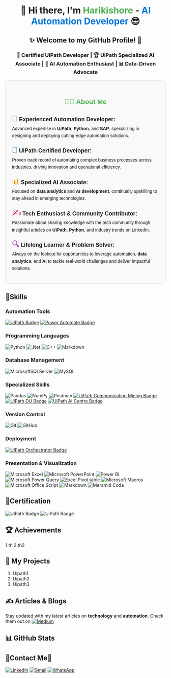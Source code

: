 <h1 align="center">👋 Hi there, I'm <span style="color:#4CAF50;">Harikishore</span> - <span style="color:#0078D7;">AI Automation Developer</span> 😎</h1>

<h2 align="center">✨ Welcome to my GitHub Profile! 🤝</h2>

<h3 align="center">🏅 Certified UiPath Developer | 🏆 UiPath Specialized AI Associate | 🚀 AI Automation Enthusiast | 📊 Data-Driven Advocate</h3>

<div style="font-family: Arial, sans-serif; line-height: 1.6; background: #f9f9f9; padding: 20px; border-radius: 10px; border: 1px solid #ddd;">

  <h2 style="text-align: center; color: #4CAF50;">🧑‍💻 About Me</h2>

  <ul style="list-style: none; padding: 0;">
    <li style="margin-bottom: 15px;">
      <span style="font-size: 1.5rem; color: #4CAF50;">🌟</span> 
      <b style="font-size: 1.1rem;">Experienced Automation Developer:</b>
      <br>Advanced expertise in <b>UiPath</b>, <b>Python</b>, and <b>SAP</b>, specializing in designing and deploying cutting-edge automation solutions.
    </li>
    <li style="margin-bottom: 15px;">
      <span style="font-size: 1.5rem; color: #0078D7;">🚀</span> 
      <b style="font-size: 1.1rem;">UiPath Certified Developer:</b>
      <br>Proven track record of automating complex business processes across industries, driving innovation and operational efficiency.
    </li>
    <li style="margin-bottom: 15px;">
      <span style="font-size: 1.5rem; color: #FF9800;">📊</span> 
      <b style="font-size: 1.1rem;">Specialized AI Associate:</b>
      <br>Focused on <b>data analytics</b> and <b>AI development</b>, continually upskilling to stay ahead in emerging technologies.
    </li>
    <li style="margin-bottom: 15px;">
      <span style="font-size: 1.5rem; color: #E91E63;">✍️</span> 
      <b style="font-size: 1.1rem;">Tech Enthusiast & Community Contributor:</b>
      <br>Passionate about sharing knowledge with the tech community through insightful articles on <b>UiPath</b>, <b>Python</b>, and industry trends on LinkedIn.
    </li>
    <li style="margin-bottom: 15px;">
      <span style="font-size: 1.5rem; color: #9C27B0;">🔍</span> 
      <b style="font-size: 1.1rem;">Lifelong Learner & Problem Solver:</b>
      <br>Always on the lookout for opportunities to leverage automation, <b>data analytics</b>, and <b>AI</b> to tackle real-world challenges and deliver impactful solutions.
    </li>
  </ul>
  
</div>


## **🚀Skills**

### **Automation Tools**

[![UiPath Badge](https://img.shields.io/badge/UiPath-orange?style=for-the-badge&logo=uipath&logoColor=white)](#) [![Power Automate Badge](https://img.shields.io/badge/Power%20Automate-blue?style=for-the-badge&logo=microsoft-power-automate&logoColor=white)](#)

### **Programming Languages**

![Python](https://img.shields.io/badge/python-3670A0?style=for-the-badge&logo=python&logoColor=ffdd54) ![.Net](https://img.shields.io/badge/.NET-5C2D91?style=for-the-badge&logo=.net&logoColor=white) ![C++](https://img.shields.io/badge/c++-%2300599C.svg?style=for-the-badge&logo=c%2B%2B&logoColor=white) ![Markdown](https://img.shields.io/badge/markdown-%23000000.svg?style=for-the-badge&logo=markdown&logoColor=white) 

### **Database Management**

![MicrosoftSQLServer](https://img.shields.io/badge/Microsoft%20SQL%20Server-CC2927?style=for-the-badge&logo=microsoft%20sql%20server&logoColor=white) ![MySQL](https://img.shields.io/badge/mysql-4479A1.svg?style=for-the-badge&logo=mysql&logoColor=white)

### **Specialized Skills**

![Pandas](https://img.shields.io/badge/pandas-%23150458.svg?style=for-the-badge&logo=pandas&logoColor=white) ![NumPy](https://img.shields.io/badge/numpy-%23013243.svg?style=for-the-badge&logo=numpy&logoColor=white)  ![Postman](https://img.shields.io/badge/Postman-FF6C37?style=for-the-badge&logo=postman&logoColor=white) [![UiPath Communication Mining Badge](https://img.shields.io/badge/UiPath%20Communication%20Mining-orange?style=for-the-badge&logo=uipath&logoColor=white)](#) [![UiPath DU Badge](https://img.shields.io/badge/UiPath%20Document%20Understanding-orange?style=for-the-badge&logo=uipath&logoColor=white)](#) [![UiPath AI Centre Badge](https://img.shields.io/badge/UiPath%20AI%20Centre-orange?style=for-the-badge&logo=uipath&logoColor=white)](#) 

### **Version Control**

![Git](https://img.shields.io/badge/git-%23F05033.svg?style=for-the-badge&logo=git&logoColor=white) ![GitHub](https://img.shields.io/badge/github-%23121011.svg?style=for-the-badge&logo=github&logoColor=white)
  
### **Deployment**

[![UiPath Orchestrator Badge](https://img.shields.io/badge/UiPath%20Orchestrator-blue?style=for-the-badge&logo=uipath&logoColor=white)](#)

### **Presentation & Visualization**

![Microsoft Excel](https://img.shields.io/badge/Microsoft_Excel-217346?style=for-the-badge&logo=microsoft-excel&logoColor=white) ![Microsoft PowerPoint](https://img.shields.io/badge/Microsoft_PowerPoint-B7472A?style=for-the-badge&logo=microsoft-powerpoint&logoColor=white) ![Power Bi](https://img.shields.io/badge/power_bi-F2C811?style=for-the-badge&logo=powerbi&logoColor=black) ![Microsoft Power Query](https://img.shields.io/badge/PowerQuery-0078D4?style=for-the-badge&logo=microsoft&logoColor=white) ![Excel Pivot table](https://img.shields.io/badge/Pivot_Table-217346?style=for-the-badge&logo=microsoft-excel&logoColor=white) ![Microsoft Macros](https://img.shields.io/badge/VBA_Code_Macro-217346?style=for-the-badge&logo=microsoft-excel&logoColor=white) ![Microsoft Office Script](https://img.shields.io/badge/Microsoft_Office_Script-B7472A?style=for-the-badge&logo=microsoft-powerpoint&logoColor=white) ![Markdown](https://img.shields.io/badge/markdown-%23000000.svg?style=for-the-badge&logo=markdown&logoColor=white) ![Meramid Code](https://img.shields.io/badge/-Meramid_Code-E10098?style=for-the-badge&logo=graphql&logoColor=white)

## **🏅Certification**
![UiPath Badge](https://img.shields.io/badge/UiPath_Certified_Specialized_AI_Associate-orange?style=for-the-badge&logo=uipath&logoColor=white) ![UiPath Badge](https://img.shields.io/badge/UiPath_Automation_Developer_Professional-orange?style=for-the-badge&logo=uipath&logoColor=white)

## **🏆 Achievements**
1.th
2.th2

## **📝 My Projects**
1. Uipath1
2. Uipath2
3. Uipath3


## **✍️ Articles & Blogs**  
Stay updated with my latest articles on **technology** and **automation**. Check them out on [![Medium](https://img.shields.io/badge/Medium-12100E?style=for-the-badge&logo=medium&logoColor=white)](https://medium.com/@harikishore205)

## **📊 GitHub Stats**


## **📱Contact Me📱**
[![LinkedIn](https://img.shields.io/badge/linkedin-%230077B5.svg?style=for-the-badge&logo=linkedin&logoColor=white)](https://www.linkedin.com/in/harikishore205) [![Gmail](https://img.shields.io/badge/Gmail-D14836?style=for-the-badge&logo=gmail&logoColor=white)](mailto:harikishore205@gmail.com) [![WhatsApp](https://img.shields.io/badge/WhatsApp-25D366?style=for-the-badge&logo=whatsapp&logoColor=white)](https://wa.me/918870322489) 



